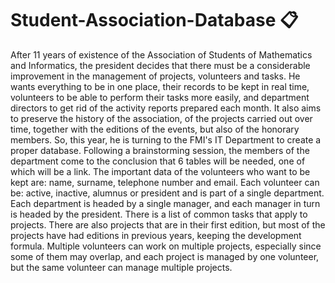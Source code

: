 # Student-Association-Database :clipboard:

After 11 years of existence of the Association of Students of Mathematics and Informatics, the president decides that there must be a considerable improvement in the management of projects, volunteers and tasks. He wants everything to be in one place, their records to be kept in real time, volunteers to be able to perform their tasks more easily, and department directors to get rid of the activity reports prepared each month. It also aims to preserve the history of the association, of the projects carried out over time, together with the editions of the events, but also of the honorary members. So, this year, he is turning to the FMI's IT Department to create a proper database. Following a brainstorming session, the members of the department come to the conclusion that 6 tables will be needed, one of which will be a link. The important data of the volunteers who want to be kept are: name, surname, telephone number and email. Each volunteer can be: active, inactive, alumnus or president and is part of a single department. Each department is headed by a single manager, and each manager in turn is headed by the president. There is a list of common tasks that apply to projects. There are also projects that are in their first edition, but most of the projects have had editions in previous years, keeping the development formula. Multiple volunteers can work on multiple projects, especially since some of them may overlap, and each project is managed by one volunteer, but the same volunteer can manage multiple projects.
